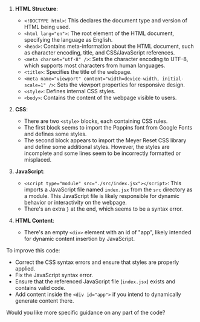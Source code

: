 

1. **HTML Structure**:
   - `<!DOCTYPE html>`: This declares the document type and version of HTML being used.
   - `<html lang="en">`: The root element of the HTML document, specifying the language as English.
   - `<head>`: Contains meta-information about the HTML document, such as character encoding, title, and CSS/JavaScript references.
   - `<meta charset="utf-8" />`: Sets the character encoding to UTF-8, which supports most characters from human languages.
   - `<title>`: Specifies the title of the webpage.
   - `<meta name="viewport" content="width=device-width, initial-scale=1" />`: Sets the viewport properties for responsive design.
   - `<style>`: Defines internal CSS styles.
   - `<body>`: Contains the content of the webpage visible to users.

2. **CSS**:
   - There are two `<style>` blocks, each containing CSS rules.
   - The first block seems to import the Poppins font from Google Fonts and defines some styles.
   - The second block appears to import the Meyer Reset CSS library and define some additional styles. However, the styles are incomplete and some lines seem to be incorrectly formatted or misplaced.

3. **JavaScript**:
   - `<script type="module" src="./src/index.jsx"></script>`: This imports a JavaScript file named `index.jsx` from the `src` directory as a module. This JavaScript file is likely responsible for dynamic behavior or interactivity on the webpage.
   - There's an extra `}` at the end, which seems to be a syntax error.

4. **HTML Content**:
   - There's an empty `<div>` element with an id of "app", likely intended for dynamic content insertion by JavaScript.

To improve this code:

- Correct the CSS syntax errors and ensure that styles are properly applied.
- Fix the JavaScript syntax error.
- Ensure that the referenced JavaScript file (`index.jsx`) exists and contains valid code.
- Add content inside the `<div id="app">` if you intend to dynamically generate content there.

Would you like more specific guidance on any part of the code?
